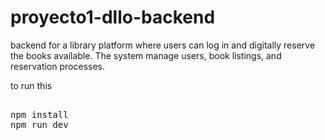 # proyecto1-dllo-backend
backend for a library platform where users can log in and digitally reserve the books available. The system manage users, book listings, and reservation processes.

to run this
<pre> 
npm install 
npm run dev 
</pre>
